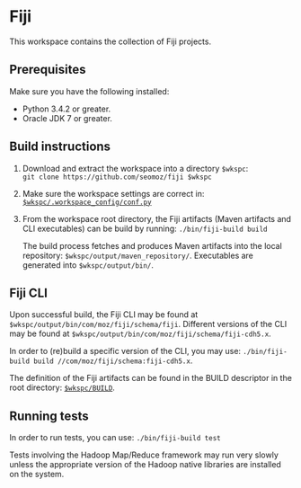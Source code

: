 # Fiji

This workspace contains the collection of Fiji projects.

## Prerequisites

Make sure you have the following installed:

 - Python 3.4.2 or greater.
 - Oracle JDK 7 or greater.

## Build instructions

 1. Download and extract the workspace into a directory `$wkspc`:  
    ```git clone https://github.com/seomoz/fiji $wkspc```

 2. Make sure the workspace settings are correct in:
    [`$wkspc/.workspace_config/conf.py`](https://github.com/seomoz/fiji/tree/master/.workspace_config/conf.py)

 3. From the workspace root directory, the Fiji artifacts (Maven artifacts and CLI executables) can be build by running:
    ```./bin/fiji-build build```

    The build process fetches and produces Maven artifacts into the local repository: `$wkspc/output/maven_repository/`.
    Executables are generated into `$wkspc/output/bin/`.


## Fiji CLI

Upon successful build, the Fiji CLI may be found at `$wkspc/output/bin/com/moz/fiji/schema/fiji`.
Different versions of the CLI may be found at `$wkspc/output/bin/com/moz/fiji/schema/fiji-cdh5.x`.

In order to (re)build a specific version of the CLI, you may use:
```./bin/fiji-build build //com/moz/fiji/schema:fiji-cdh5.x```.

The definition of the Fiji artifacts can be found in the BUILD descriptor in the root directory: [`$wkspc/BUILD`](https://github.com/com/moz/fiji/tree/master/BUILD).


## Running tests

In order to run tests, you can use:
```./bin/fiji-build test```

Tests involving the Hadoop Map/Reduce framework may run very slowly unless the appropriate version of the Hadoop native libraries are installed on the system.
